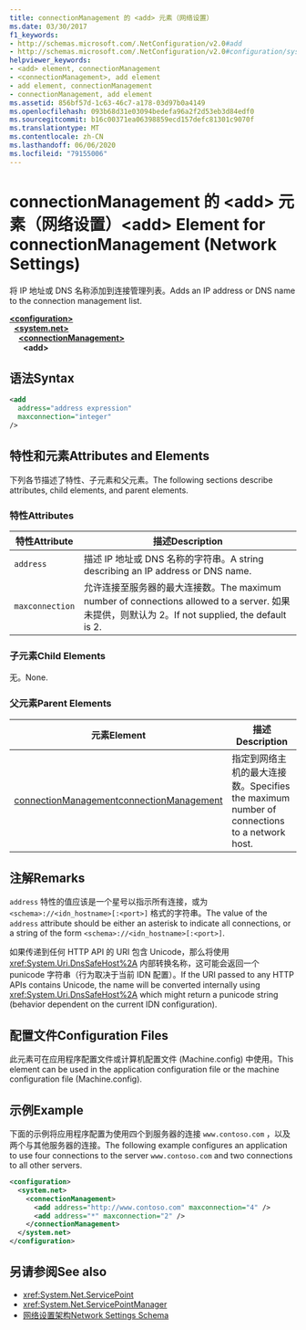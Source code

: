 ```yaml
---
title: connectionManagement 的 <add> 元素（网络设置）
ms.date: 03/30/2017
f1_keywords:
- http://schemas.microsoft.com/.NetConfiguration/v2.0#add
- http://schemas.microsoft.com/.NetConfiguration/v2.0#configuration/system.net/connectionManagement/add
helpviewer_keywords:
- <add> element, connectionManagement
- <connectionManagement>, add element
- add element, connectionManagement
- connectionManagement, add element
ms.assetid: 856bf57d-1c63-46c7-a178-03d97b0a4149
ms.openlocfilehash: 093b68d31e03094bedefa96a2f2d53eb3d84edf0
ms.sourcegitcommit: b16c00371ea06398859ecd157defc81301c9070f
ms.translationtype: MT
ms.contentlocale: zh-CN
ms.lasthandoff: 06/06/2020
ms.locfileid: "79155006"
---
```

# <a name="add-element-for-connectionmanagement-network-settings"></a><span data-ttu-id="e4773-102">connectionManagement 的 \<add> 元素（网络设置）</span><span class="sxs-lookup"><span data-stu-id="e4773-102">\<add> Element for connectionManagement (Network Settings)</span></span>
<span data-ttu-id="e4773-103">将 IP 地址或 DNS 名称添加到连接管理列表。</span><span class="sxs-lookup"><span data-stu-id="e4773-103">Adds an IP address or DNS name to the connection management list.</span></span>  

[**\<configuration>**](../configuration-element.md)\
&nbsp;&nbsp;[**\<system.net>**](system-net-element-network-settings.md)\
&nbsp;&nbsp;&nbsp;&nbsp;[**\<connectionManagement>**](connectionmanagement-element-network-settings.md)\
&nbsp;&nbsp;&nbsp;&nbsp;&nbsp;&nbsp;**\<add>**

## <a name="syntax"></a><span data-ttu-id="e4773-104">语法</span><span class="sxs-lookup"><span data-stu-id="e4773-104">Syntax</span></span>  
  
```xml  
<add
  address="address expression"
  maxconnection="integer"
/>  
```  
  
## <a name="attributes-and-elements"></a><span data-ttu-id="e4773-105">特性和元素</span><span class="sxs-lookup"><span data-stu-id="e4773-105">Attributes and Elements</span></span>  
 <span data-ttu-id="e4773-106">下列各节描述了特性、子元素和父元素。</span><span class="sxs-lookup"><span data-stu-id="e4773-106">The following sections describe attributes, child elements, and parent elements.</span></span>  
  
### <a name="attributes"></a><span data-ttu-id="e4773-107">特性</span><span class="sxs-lookup"><span data-stu-id="e4773-107">Attributes</span></span>  
  
|<span data-ttu-id="e4773-108">**特性**</span><span class="sxs-lookup"><span data-stu-id="e4773-108">**Attribute**</span></span>|<span data-ttu-id="e4773-109">**描述**</span><span class="sxs-lookup"><span data-stu-id="e4773-109">**Description**</span></span>|  
|-------------------|---------------------|  
|`address`|<span data-ttu-id="e4773-110">描述 IP 地址或 DNS 名称的字符串。</span><span class="sxs-lookup"><span data-stu-id="e4773-110">A string describing an IP address or DNS name.</span></span>|  
|`maxconnection`|<span data-ttu-id="e4773-111">允许连接至服务器的最大连接数。</span><span class="sxs-lookup"><span data-stu-id="e4773-111">The maximum number of connections allowed to a server.</span></span> <span data-ttu-id="e4773-112">如果未提供，则默认为 2。</span><span class="sxs-lookup"><span data-stu-id="e4773-112">If not supplied, the default is 2.</span></span>|  
  
### <a name="child-elements"></a><span data-ttu-id="e4773-113">子元素</span><span class="sxs-lookup"><span data-stu-id="e4773-113">Child Elements</span></span>  
 <span data-ttu-id="e4773-114">无。</span><span class="sxs-lookup"><span data-stu-id="e4773-114">None.</span></span>  
  
### <a name="parent-elements"></a><span data-ttu-id="e4773-115">父元素</span><span class="sxs-lookup"><span data-stu-id="e4773-115">Parent Elements</span></span>  
  
|<span data-ttu-id="e4773-116">**元素**</span><span class="sxs-lookup"><span data-stu-id="e4773-116">**Element**</span></span>|<span data-ttu-id="e4773-117">**描述**</span><span class="sxs-lookup"><span data-stu-id="e4773-117">**Description**</span></span>|  
|-----------------|---------------------|  
|[<span data-ttu-id="e4773-118">connectionManagement</span><span class="sxs-lookup"><span data-stu-id="e4773-118">connectionManagement</span></span>](connectionmanagement-element-network-settings.md)|<span data-ttu-id="e4773-119">指定到网络主机的最大连接数。</span><span class="sxs-lookup"><span data-stu-id="e4773-119">Specifies the maximum number of connections to a network host.</span></span>|  
  
## <a name="remarks"></a><span data-ttu-id="e4773-120">注解</span><span class="sxs-lookup"><span data-stu-id="e4773-120">Remarks</span></span>  
 <span data-ttu-id="e4773-121">`address` 特性的值应该是一个星号以指示所有连接，或为 `<schema>://<idn_hostname>[:<port>]` 格式的字符串。</span><span class="sxs-lookup"><span data-stu-id="e4773-121">The value of the `address` attribute should be either an asterisk to indicate all connections, or a string of the form `<schema>://<idn_hostname>[:<port>]`.</span></span>  
  
 <span data-ttu-id="e4773-122">如果传递到任何 HTTP API 的 URI 包含 Unicode，那么将使用 <xref:System.Uri.DnsSafeHost%2A> 内部转换名称，这可能会返回一个 punicode 字符串（行为取决于当前 IDN 配置）。</span><span class="sxs-lookup"><span data-stu-id="e4773-122">If the URI passed to any HTTP APIs contains Unicode, the name will be converted internally using <xref:System.Uri.DnsSafeHost%2A> which might return a punicode string (behavior dependent on the current IDN configuration).</span></span>  
  
## <a name="configuration-files"></a><span data-ttu-id="e4773-123">配置文件</span><span class="sxs-lookup"><span data-stu-id="e4773-123">Configuration Files</span></span>  
 <span data-ttu-id="e4773-124">此元素可在应用程序配置文件或计算机配置文件 (Machine.config) 中使用。</span><span class="sxs-lookup"><span data-stu-id="e4773-124">This element can be used in the application configuration file or the machine configuration file (Machine.config).</span></span>  
  
## <a name="example"></a><span data-ttu-id="e4773-125">示例</span><span class="sxs-lookup"><span data-stu-id="e4773-125">Example</span></span>  
 <span data-ttu-id="e4773-126">下面的示例将应用程序配置为使用四个到服务器的连接 `www.contoso.com` ，以及两个与其他服务器的连接。</span><span class="sxs-lookup"><span data-stu-id="e4773-126">The following example configures an application to use four connections to the server `www.contoso.com` and two connections to all other servers.</span></span>  
  
```xml  
<configuration>  
  <system.net>  
    <connectionManagement>  
      <add address="http://www.contoso.com" maxconnection="4" />  
      <add address="*" maxconnection="2" />  
    </connectionManagement>  
  </system.net>  
</configuration>  
```  
  
## <a name="see-also"></a><span data-ttu-id="e4773-127">另请参阅</span><span class="sxs-lookup"><span data-stu-id="e4773-127">See also</span></span>

- <xref:System.Net.ServicePoint>
- <xref:System.Net.ServicePointManager>
- [<span data-ttu-id="e4773-128">网络设置架构</span><span class="sxs-lookup"><span data-stu-id="e4773-128">Network Settings Schema</span></span>](index.md)
